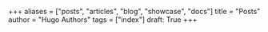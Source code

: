 +++
aliases = ["posts", "articles", "blog", "showcase", "docs"]
title = "Posts"
author = "Hugo Authors"
tags = ["index"]
draft: True
+++

